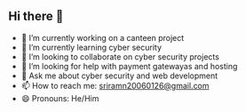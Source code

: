 ## Hi there 👋

- 🔭 I’m currently working on a canteen project
- 🌱 I’m currently learning cyber security
- 👯 I’m looking to collaborate on cyber security projects
- 🤔 I’m looking for help with payment gatewayas and hosting
- 💬 Ask me about cyber security and web development
- 📫 How to reach me: sriramn20060126@gmail.com
- 😄 Pronouns: He/Him
